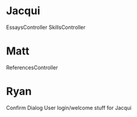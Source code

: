 # Jacqui
EssaysController
SkillsController

# Matt
ReferencesController

# Ryan
Confirm Dialog
User login/welcome stuff for Jacqui